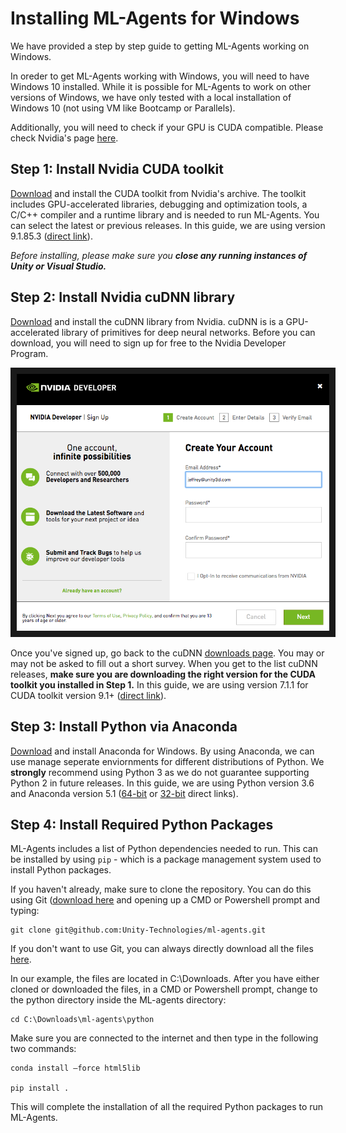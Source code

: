 # Installing ML-Agents for Windows
We have provided a step by step guide to getting ML-Agents working on Windows.  

In oreder to get ML-Agents working with Windows, you will need to have Windows 10 installed.  While it is possible for ML-Agents to work on other versions of Windows, we have only tested with a local installation of Windows 10 (not using VM like Bootcamp or Parallels).

Additionally, you will need to check if your GPU is CUDA compatible.  Please check Nvidia's page [here](https://developer.nvidia.com/cuda-gpus).

## Step 1: Install Nvidia CUDA toolkit
<a href="https://developer.nvidia.com/cuda-toolkit-archive" target="_blank">Download</a> and install the CUDA toolkit from Nvidia's archive.  The toolkit includes GPU-accelerated libraries, debugging and optimization tools, a C/C++ compiler and a runtime library and is needed to run ML-Agents.  You can select the latest or previous releases.  In this guide, we are using version 9.1.85.3 ([direct link](https://developer.nvidia.com/compute/cuda/9.1/Prod/patches/3/cuda_9.1.85.3_windows)).  

_Before installing, please make sure you __close any running instances of Unity or Visual Studio.___

## Step 2: Install Nvidia cuDNN library
<a href="https://developer.nvidia.com/cudnn" target="_blank">Download</a> and install the cuDNN library from Nvidia.  cuDNN is is a GPU-accelerated library of primitives for deep neural networks.  Before you can download, you will need to sign up for free to the Nvidia Developer Program.

<p align="center">
    <img src="images/cuDNN_membership_required.png" 
        alt="cuDNN membership required" 
        width="500" border="10" />
</p>

Once you've signed up, go back to the cuDNN <a href="https://developer.nvidia.com/cudnn" target="_blank">downloads page</a>.  You may or may not be asked to fill out a short survey.  When you get to the list cuDNN releases, __make sure you are downloading the right version for the CUDA toolkit you installed in Step 1.__  In this guide, we are using version 7.1.1 for CUDA toolkit version 9.1+ ([direct link](https://developer.nvidia.com/compute/machine-learning/cudnn/secure/v7.1.1/prod/9.1_20180214/cudnn-9.1-windows10-x64-v7.1)).  

## Step 3: Install Python via Anaconda
<a href="https://www.anaconda.com/download/#windows" target="_blank">Download</a> and install Anaconda for Windows.  By using Anaconda, we can use manage seperate enviornments for different distributions of Python.  We **strongly** recommend using Python 3 as we do not guarantee supporting Python 2 in future releases.  In this guide, we are using Python version 3.6 and Anaconda version 5.1 ([64-bit](https://repo.continuum.io/archive/Anaconda3-5.1.0-Windows-x86_64.exe) or [32-bit](https://repo.continuum.io/archive/Anaconda3-5.1.0-Windows-x86.exe) direct links).  

## Step 4: Install Required Python Packages
ML-Agents includes a list of Python dependencies needed to run.  This can be installed by using `pip` - which is a package management system used to install Python packages.

If you haven't already, make sure to clone the repository.  You can do this using Git ([download here](https://git-scm.com/download/win) and opening up a CMD or Powershell prompt and typing:

    git clone git@github.com:Unity-Technologies/ml-agents.git

If you don't want to use Git, you can always directly download all the files [here](https://github.com/Unity-Technologies/ml-agents/archive/master.zip).

In our example, the files are located in C:\Downloads.  After you have either cloned or downloaded the files, in a CMD or Powershell prompt, change to the python directory inside the ML-agents directory:

    cd C:\Downloads\ml-agents\python

Make sure you are connected to the internet and then type in the following two commands:

    conda install –force html5lib 
    
    pip install .

This will complete the installation of all the required Python packages to run ML-Agents.  
